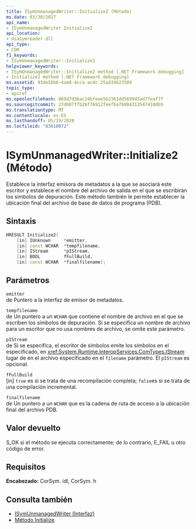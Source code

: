 ```yaml
---
title: ISymUnmanagedWriter::Initialize2 (Método)
ms.date: 03/30/2017
api_name:
- ISymUnmanagedWriter.Initialize2
api_location:
- diasymreader.dll
api_type:
- COM
f1_keywords:
- ISymUnmanagedWriter::Initialize2
helpviewer_keywords:
- ISymUnmanagedWriter::Initialize2 method [.NET Framework debugging]
- Initialize2 method [.NET Framework debugging]
ms.assetid: 93de56b6-4ae8-4cca-acdc-25a434623509
topic_type:
- apiref
ms.openlocfilehash: 869d7d36ac24bfeee5b2361dd569945ad77eaf7f
ms.sourcegitcommit: 27db07ffb26f76912feefba7b884313547410db5
ms.translationtype: MT
ms.contentlocale: es-ES
ms.lasthandoff: 05/19/2020
ms.locfileid: "83610072"
---
```

# <a name="isymunmanagedwriterinitialize2-method"></a>ISymUnmanagedWriter::Initialize2 (Método)
Establece la interfaz emisora de metadatos a la que se asociará este escritor y establece el nombre del archivo de salida en el que se escribirán los símbolos de depuración. Este método también le permite establecer la ubicación final del archivo de base de datos de programa (PDB).  
  
## <a name="syntax"></a>Sintaxis  
  
```cpp  
HRESULT Initialize2(  
    [in] IUnknown     *emitter,  
    [in] const WCHAR  *tempfilename,  
    [in] IStream      *pIStream,  
    [in] BOOL         fFullBuild,  
    [in] const WCHAR  *finalfilename);  
```  
  
## <a name="parameters"></a>Parámetros  
 `emitter`  
 de Puntero a la interfaz de emisor de metadatos.  
  
 `tempfilename`  
 de Un puntero a un `WCHAR` que contiene el nombre de archivo en el que se escriben los símbolos de depuración. Si se especifica un nombre de archivo para un escritor que no usa nombres de archivo, se omite este parámetro.  
  
 `pIStream`  
 de Si se especifica, el escritor de símbolos emite los símbolos en el especificado, en <xref:System.Runtime.InteropServices.ComTypes.IStream> lugar de en el archivo especificado en el `filename` parámetro. El `pIStream` es opcional.  
  
 `fFullBuild`  
 [in] `true` es si se trata de una recompilación completa; `false`es si se trata de una compilación incremental.  
  
 `finalfilename`  
 de Un puntero a un `WCHAR` que es la cadena de ruta de acceso a la ubicación final del archivo PDB.  
  
## <a name="return-value"></a>Valor devuelto  
 S_OK si el método se ejecuta correctamente; de lo contrario, E_FAIL u otro código de error.  
  
## <a name="requirements"></a>Requisitos  
 **Encabezado:** CorSym. idl, CorSym. h  
  
## <a name="see-also"></a>Consulta también

- [ISymUnmanagedWriter (Interfaz)](isymunmanagedwriter-interface.md)
- [Método Initialize](isymunmanagedwriter-initialize-method.md)
